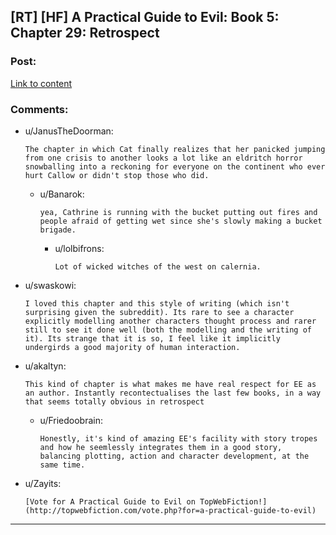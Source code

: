 ## [RT] [HF] A Practical Guide to Evil: Book 5: Chapter 29: Retrospect

### Post:

[Link to content](https://practicalguidetoevil.wordpress.com/2019/04/03/chapter-29-retrospect/)

### Comments:

- u/JanusTheDoorman:
  ```
  The chapter in which Cat finally realizes that her panicked jumping from one crisis to another looks a lot like an eldritch horror snowballing into a reckoning for everyone on the continent who ever hurt Callow or didn't stop those who did.
  ```

  - u/Banarok:
    ```
    yea, Cathrine is running with the bucket putting out fires and people afraid of getting wet since she's slowly making a bucket brigade.
    ```

    - u/lolbifrons:
      ```
      Lot of wicked witches of the west on calernia.
      ```

- u/swaskowi:
  ```
  I loved this chapter and this style of writing (which isn't surprising given the subreddit). Its rare to see a character explicitly modelling another characters thought process and rarer still to see it done well (both the modelling and the writing of it). Its strange that it is so, I feel like it implicitly undergirds a good majority of human interaction.
  ```

- u/akaltyn:
  ```
  This kind of chapter is what makes me have real respect for EE as an author. Instantly recontectualises the last few books, in a way that seems totally obvious in retrospect
  ```

  - u/Friedoobrain:
    ```
    Honestly, it's kind of amazing EE's facility with story tropes and how he seemlessly integrates them in a good story, balancing plotting, action and character development, at the same time.
    ```

- u/Zayits:
  ```
  [Vote for A Practical Guide to Evil on TopWebFiction!](http://topwebfiction.com/vote.php?for=a-practical-guide-to-evil)
  ```

---

